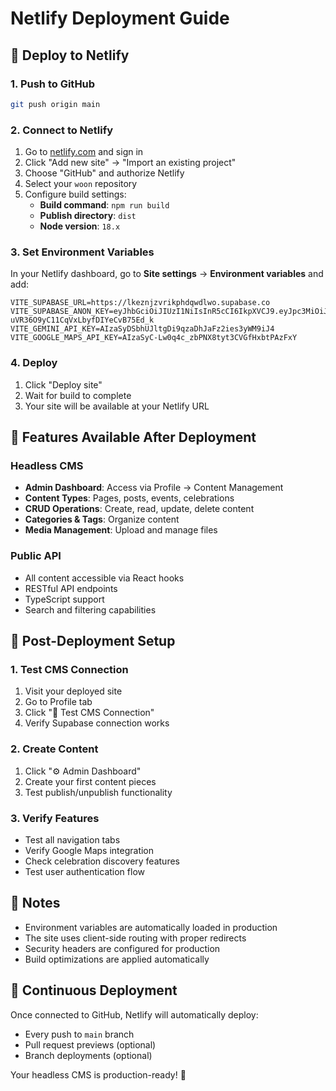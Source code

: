 # Netlify Deployment Guide

## 🚀 Deploy to Netlify

### 1. **Push to GitHub**
```bash
git push origin main
```

### 2. **Connect to Netlify**
1. Go to [netlify.com](https://netlify.com) and sign in
2. Click "Add new site" → "Import an existing project"
3. Choose "GitHub" and authorize Netlify
4. Select your `woon` repository
5. Configure build settings:
   - **Build command**: `npm run build`
   - **Publish directory**: `dist`
   - **Node version**: `18.x`

### 3. **Set Environment Variables**
In your Netlify dashboard, go to **Site settings** → **Environment variables** and add:

```
VITE_SUPABASE_URL=https://lkeznjzvrikphdqwdlwo.supabase.co
VITE_SUPABASE_ANON_KEY=eyJhbGciOiJIUzI1NiIsInR5cCI6IkpXVCJ9.eyJpc3MiOiJzdXBhYmFzZSIsInJlZiI6ImxrZXpuanp2cmlrcGhkcXdkbHdvIiwicm9sZSI6ImFub24iLCJpYXQiOjE3NTg4ODU2NTksImV4cCI6MjA3NDQ2MTY1OX0.lEt16OMq4Y-uVR36O9yC11CqVxLbyfDIYeCvB75Ed_k
VITE_GEMINI_API_KEY=AIzaSyDSbhUJltgDi9qzaDhJaFz2ies3yWM9iJ4
VITE_GOOGLE_MAPS_API_KEY=AIzaSyC-Lw0q4c_zbPNX8tyt3CVGfHxbtPAzFxY
```

### 4. **Deploy**
1. Click "Deploy site"
2. Wait for build to complete
3. Your site will be available at your Netlify URL

## 🎯 Features Available After Deployment

### Headless CMS
- **Admin Dashboard**: Access via Profile → Content Management
- **Content Types**: Pages, posts, events, celebrations
- **CRUD Operations**: Create, read, update, delete content
- **Categories & Tags**: Organize content
- **Media Management**: Upload and manage files

### Public API
- All content accessible via React hooks
- RESTful API endpoints
- TypeScript support
- Search and filtering capabilities

## 🔧 Post-Deployment Setup

### 1. **Test CMS Connection**
1. Visit your deployed site
2. Go to Profile tab
3. Click "🧪 Test CMS Connection"
4. Verify Supabase connection works

### 2. **Create Content**
1. Click "⚙️ Admin Dashboard"
2. Create your first content pieces
3. Test publish/unpublish functionality

### 3. **Verify Features**
- Test all navigation tabs
- Verify Google Maps integration
- Check celebration discovery features
- Test user authentication flow

## 📝 Notes

- Environment variables are automatically loaded in production
- The site uses client-side routing with proper redirects
- Security headers are configured for production
- Build optimizations are applied automatically

## 🔄 Continuous Deployment

Once connected to GitHub, Netlify will automatically deploy:
- Every push to `main` branch
- Pull request previews (optional)
- Branch deployments (optional)

Your headless CMS is production-ready! 🎉